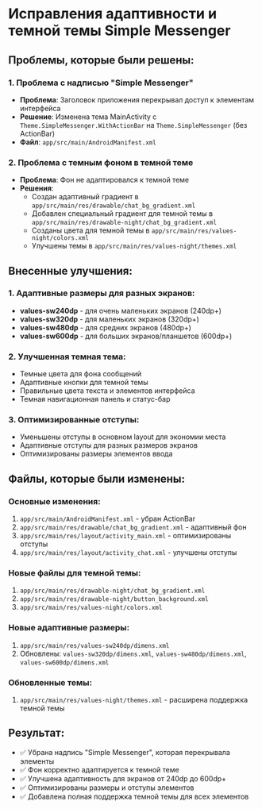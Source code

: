 # Исправления адаптивности и темной темы Simple Messenger

## Проблемы, которые были решены:

### 1. Проблема с надписью "Simple Messenger"
- **Проблема**: Заголовок приложения перекрывал доступ к элементам интерфейса
- **Решение**: Изменена тема MainActivity с `Theme.SimpleMessenger.WithActionBar` на `Theme.SimpleMessenger` (без ActionBar)
- **Файл**: `app/src/main/AndroidManifest.xml`

### 2. Проблема с темным фоном в темной теме
- **Проблема**: Фон не адаптировался к темной теме
- **Решения**:
  - Создан адаптивный градиент в `app/src/main/res/drawable/chat_bg_gradient.xml`
  - Добавлен специальный градиент для темной темы в `app/src/main/res/drawable-night/chat_bg_gradient.xml`
  - Созданы цвета для темной темы в `app/src/main/res/values-night/colors.xml`
  - Улучшены темы в `app/src/main/res/values-night/themes.xml`

## Внесенные улучшения:

### 1. Адаптивные размеры для разных экранов:
- **values-sw240dp** - для очень маленьких экранов (240dp+)
- **values-sw320dp** - для маленьких экранов (320dp+) 
- **values-sw480dp** - для средних экранов (480dp+)
- **values-sw600dp** - для больших экранов/планшетов (600dp+)

### 2. Улучшенная темная тема:
- Темные цвета для фона сообщений
- Адаптивные кнопки для темной темы
- Правильные цвета текста и элементов интерфейса
- Темная навигационная панель и статус-бар

### 3. Оптимизированные отступы:
- Уменьшены отступы в основном layout для экономии места
- Адаптивные отступы для разных размеров экранов
- Оптимизированы размеры элементов ввода

## Файлы, которые были изменены:

### Основные изменения:
1. `app/src/main/AndroidManifest.xml` - убран ActionBar
2. `app/src/main/res/drawable/chat_bg_gradient.xml` - адаптивный фон
3. `app/src/main/res/layout/activity_main.xml` - оптимизированы отступы
4. `app/src/main/res/layout/activity_chat.xml` - улучшены отступы

### Новые файлы для темной темы:
1. `app/src/main/res/drawable-night/chat_bg_gradient.xml`
2. `app/src/main/res/drawable-night/button_background.xml`
3. `app/src/main/res/values-night/colors.xml`

### Новые адаптивные размеры:
1. `app/src/main/res/values-sw240dp/dimens.xml`
2. Обновлены: `values-sw320dp/dimens.xml`, `values-sw480dp/dimens.xml`, `values-sw600dp/dimens.xml`

### Обновленные темы:
1. `app/src/main/res/values-night/themes.xml` - расширена поддержка темной темы

## Результат:
- ✅ Убрана надпись "Simple Messenger", которая перекрывала элементы
- ✅ Фон корректно адаптируется к темной теме
- ✅ Улучшена адаптивность для экранов от 240dp до 600dp+
- ✅ Оптимизированы размеры и отступы элементов
- ✅ Добавлена полная поддержка темной темы для всех элементов